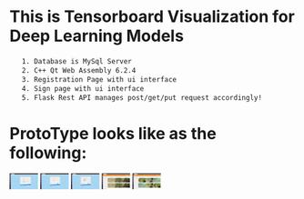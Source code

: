 # This is Tensorboard Visualization for Deep Learning Models
```
   1. Database is MySql Server
   2. C++ Qt Web Assembly 6.2.4
   3. Registration Page with ui interface
   4. Sign page with ui interface 
   5. Flask Rest API manages post/get/put request accordingly!
```

# ProtoType looks like as the following:
<img src="reg.png" width="50"/>
<img src="sign.png" width="50"/>
<img src="sign_succe.png" width="50"/>
<img src="images.png" width="50"/>
<img src="images2.png" width="50"/>
